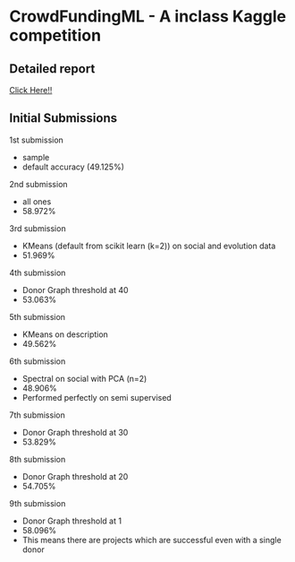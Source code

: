 # CrowdFundingML - A inclass Kaggle competition

## Detailed report
[Click Here!!](https://github.com/arjunjauhari/crowdfundingML-kaggle/blob/master/writeup.pdf)

## Initial Submissions

1st submission
- sample
- default accuracy (49.125%)

2nd submission
- all ones
- 58.972%

3rd submission
- KMeans (default from scikit learn (k=2)) on social and evolution data
- 51.969%

4th submission
- Donor Graph threshold at 40
- 53.063%

5th submission
- KMeans on description
- 49.562%

6th submission
- Spectral on social with PCA (n=2)
- 48.906%
- Performed perfectly on semi supervised

7th submission
- Donor Graph threshold at 30
- 53.829%

8th submission
- Donor Graph threshold at 20
- 54.705%

9th submission
- Donor Graph threshold at 1
- 58.096%
- This means there are projects which are successful even with a single donor
